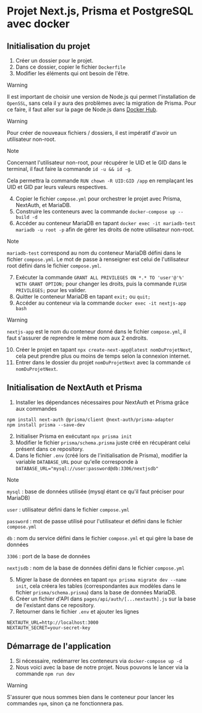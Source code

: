 # Projet Next.js, Prisma et PostgreSQL avec docker

## Initialisation du projet

1. Créer un dossier pour le projet.
2. Dans ce dossier, copier le fichier `Dockerfile`
3. Modifier les éléments qui ont besoin de l'être.

> [!WARNING]
> Il est important de choisir une version de Node.js qui permet l'installation de `OpenSSL`, sans cela il y aura des problèmes avec la migration de Prisma.
> Pour ce faire, il faut aller sur la page de Node.js dans [Docker Hub](https://hub.docker.com/_/node).

> [!WARNING]
> Pour créer de nouveaux fichiers / dossiers, il est impératif d'avoir un utilisateur non-root.

> [!NOTE]
> Concernant l'utilisateur non-root, pour récupérer le UID et le GID dans le terminal, il faut faire la commande `id -u && id -g`.
>   
> Cela permettra la commande `RUN chown -R UID:GID /app` en remplaçant les UID et GID par leurs valeurs respectives.

4. Copier le fichier `compose.yml` pour orchestrer le projet avec Prisma, NextAuth, et MariaDB.
5. Construire les conteneurs avec la commande `docker-compose up --build -d`
6. Accéder au conteneur MariaDB en tapant `docker exec -it mariadb-test mariadb -u root -p` afin de gérer les droits de notre utilisateur non-root.

> [!NOTE]
> `mariadb-test` correspond au nom du conteneur MariaDB défini dans le fichier `compose.yml`.
> Le mot de passe à renseigner est celui de l'utilisateur root défini dans le fichier `compose.yml`.

7. Exécuter la commande `GRANT ALL PRIVILEGES ON *.* TO 'user'@'%' WITH GRANT OPTION;` pour changer les droits, puis la commande `FLUSH PRIVILEGES;` pour les valider.
8. Quitter le conteneur MariaDB en tapant `exit;` ou `quit;`
9. Accéder au conteneur via la commande `docker exec -it nextjs-app bash`

> [!WARNING]
> `nextjs-app` est le nom du conteneur donné dans le fichier `compose.yml`, il faut s'assurer de reprendre le même nom aux 2 endroits.

10. Créer le projet en tapant `npx create-next-app@latest nomDuProjetNext`, cela peut prendre plus ou moins de temps selon la connexion internet.
11. Entrer dans le dossier du projet `nomDuProjetNext` avec la commande `cd nomDuProjetNext`.

## Initialisation de NextAuth et Prisma

1. Installer les dépendances nécessaires pour NextAuth et Prisma grâce aux commandes
```
npm install next-auth @prisma/client @next-auth/prisma-adapter
npm install prisma --save-dev
```
2. Initialiser Prisma en exécutant `npx prisma init`
3. Modifier le fichier `prisma/schema.prisma` juste créé en récupérant celui présent dans ce repository.
4. Dans le fichier `.env` (créé lors de l'initialisation de Prisma), modifier la variable `DATABASE_URL` pour qu'elle corresponde à `DATABASE_URL="mysql://user:password@db:3306/nextjsdb"`

> [!NOTE]
> `mysql` : base de données utilisée (mysql étant ce qu'il faut préciser pour MariaDB)
>
> `user` : utilisateur défini dans le fichier `compose.yml`
>
> `password` : mot de passe utilisé pour l'utilisateur et défini dans le fichier `compose.yml`
>
> `db` : nom du service défini dans le fichier `compose.yml` et qui gère la base de données
>
> `3306` : port de la base de données
>
> `nextjsdb` : nom de la base de données défini dans le fichier `compose.yml`

5. Migrer la base de données en tapant `npx prisma migrate dev --name init`, cela créera les tables (correspondantes aux modèles dans le fichier `prisma/schema.prisma`) dans la base de données MariaDB.
6. Créer un fichier d'API dans `pages/api/auth/[...nextauth].js` sur la base de l'existant dans ce repository.
7. Retourner dans le fichier `.env` et ajouter les lignes
```
NEXTAUTH_URL=http://localhost:3000
NEXTAUTH_SECRET=your-secret-key
```

## Démarrage de l'application

1. Si nécessaire, redémarrer les conteneurs via `docker-compose up -d`
2. Nous voici avec la base de notre projet. Nous pouvons le lancer via la commande `npm run dev`

> [!WARNING]
> S'assurer que nous sommes bien dans le conteneur pour lancer les commandes `npm`, sinon ça ne fonctionnera pas.
